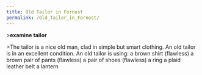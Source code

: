```yaml
---
title: Old Tailor in Fornost
permalink: /Old_Tailor_in_Fornost/
---
```


\>**examine tailor**

\>The tailor is a nice old man, clad in simple but smart clothing.
An old tailor is in an excellent condition.
An old tailor is using:
<worn on body> a brown shirt (flawless)
<worn on legs> a brown pair of pants (flawless)
<worn on feet> a pair of shoes (flawless)
<worn on finger> a ring
<worn as belt> a plaid leather belt
<worn on belt> a lantern